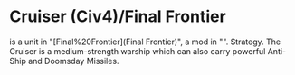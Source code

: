# Cruiser (Civ4)/Final Frontier

 is a unit in "[Final%20Frontier](Final Frontier)", a mod in "".
Strategy.
The Cruiser is a medium-strength warship which can also carry powerful Anti-Ship and Doomsday Missiles.